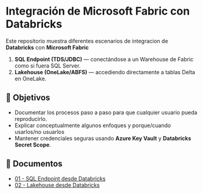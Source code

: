 # Integración de Microsoft Fabric con Databricks

Este repositorio muestra diferentes escenarios de integracion de **Databricks** con **Microsoft Fabric**

1. **SQL Endpoint (TDS/JDBC)** — conectándose a un Warehouse de Fabric como si fuera SQL Server.  
2. **Lakehouse (OneLake/ABFS)** — accediendo directamente a tablas Delta en OneLake.

## 🎯 Objetivos

- Documentar los procesos paso a paso para que cualquier usuario pueda reproducirlo.  
- Explicar conceptualmente algunos enfoques y porque/cuando usarlos/no usuarlos
- Mantener credenciales seguras usando **Azure Key Vault** y **Databricks Secret Scope**.  

## 📂 Documentos

- [01 - SQL Endpoint desde Databricks](docs/01-sql-endpoint.md)  
- [02 - Lakehouse desde Databricks](docs/02-lakehouse.md)  
